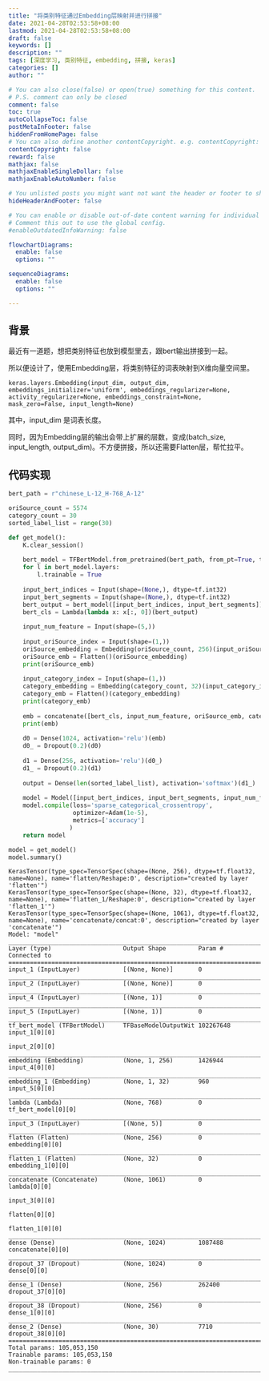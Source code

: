 ```yaml
---
title: "将类别特征通过Embedding层映射并进行拼接"
date: 2021-04-28T02:53:58+08:00
lastmod: 2021-04-28T02:53:58+08:00
draft: false
keywords: []
description: ""
tags: [深度学习, 类别特征, embedding, 拼接, keras]
categories: []
author: ""

# You can also close(false) or open(true) something for this content.
# P.S. comment can only be closed
comment: false
toc: true
autoCollapseToc: false
postMetaInFooter: false
hiddenFromHomePage: false
# You can also define another contentCopyright. e.g. contentCopyright: "This is another copyright."
contentCopyright: false
reward: false
mathjax: false
mathjaxEnableSingleDollar: false
mathjaxEnableAutoNumber: false

# You unlisted posts you might want not want the header or footer to show
hideHeaderAndFooter: false

# You can enable or disable out-of-date content warning for individual post.
# Comment this out to use the global config.
#enableOutdatedInfoWarning: false

flowchartDiagrams:
  enable: false
  options: ""

sequenceDiagrams: 
  enable: false
  options: ""

---
```


## 背景

最近有一道题，想把类别特征也放到模型里去，跟bert输出拼接到一起。

所以便设计了，使用Embedding层，将类别特征的词表映射到X维向量空间里。

    keras.layers.Embedding(input_dim, output_dim, embeddings_initializer='uniform', embeddings_regularizer=None, activity_regularizer=None, embeddings_constraint=None, mask_zero=False, input_length=None)

其中，input_dim 是词表长度。

同时，因为Embedding层的输出会带上扩展的层数，变成(batch_size, input_length, output_dim)。不方便拼接，所以还需要Flatten层，帮忙拉平。

## 代码实现

```python
bert_path = r"chinese_L-12_H-768_A-12"

oriSource_count = 5574
category_count = 30
sorted_label_list = range(30)
```

```python
def get_model():
    K.clear_session()
    
    bert_model = TFBertModel.from_pretrained(bert_path, from_pt=True, trainable=True)
    for l in bert_model.layers:
        l.trainable = True
    
    input_bert_indices = Input(shape=(None,), dtype=tf.int32)
    input_bert_segments = Input(shape=(None,), dtype=tf.int32)
    bert_output = bert_model([input_bert_indices, input_bert_segments])[0]
    bert_cls = Lambda(lambda x: x[:, 0])(bert_output)
    
    input_num_feature = Input(shape=(5,))
    
    input_oriSource_index = Input(shape=(1,))
    oriSource_embedding = Embedding(oriSource_count, 256)(input_oriSource_index)
    oriSource_emb = Flatten()(oriSource_embedding)
    print(oriSource_emb)
    
    input_category_index = Input(shape=(1,))
    category_embedding = Embedding(category_count, 32)(input_category_index)
    category_emb = Flatten()(category_embedding)
    print(category_emb)
    
    emb = concatenate([bert_cls, input_num_feature, oriSource_emb, category_emb])
    print(emb)
    
    d0 = Dense(1024, activation='relu')(emb)
    d0_ = Dropout(0.2)(d0)
    
    d1 = Dense(256, activation='relu')(d0_)
    d1_ = Dropout(0.2)(d1)
    
    output = Dense(len(sorted_label_list), activation='softmax')(d1_)
    
    model = Model([input_bert_indices, input_bert_segments, input_num_feature, input_oriSource_index, input_category_index], output)
    model.compile(loss='sparse_categorical_crossentropy',
                  optimizer=Adam(1e-5),
                  metrics=['accuracy']
                 )
    return model
```

```python
model = get_model()
model.summary()
```

    KerasTensor(type_spec=TensorSpec(shape=(None, 256), dtype=tf.float32, name=None), name='flatten/Reshape:0', description="created by layer 'flatten'")
    KerasTensor(type_spec=TensorSpec(shape=(None, 32), dtype=tf.float32, name=None), name='flatten_1/Reshape:0', description="created by layer 'flatten_1'")
    KerasTensor(type_spec=TensorSpec(shape=(None, 1061), dtype=tf.float32, name=None), name='concatenate/concat:0', description="created by layer 'concatenate'")
    Model: "model"
    __________________________________________________________________________________________________
    Layer (type)                    Output Shape         Param #     Connected to                     
    ==================================================================================================
    input_1 (InputLayer)            [(None, None)]       0                                            
    __________________________________________________________________________________________________
    input_2 (InputLayer)            [(None, None)]       0                                            
    __________________________________________________________________________________________________
    input_4 (InputLayer)            [(None, 1)]          0                                            
    __________________________________________________________________________________________________
    input_5 (InputLayer)            [(None, 1)]          0                                            
    __________________________________________________________________________________________________
    tf_bert_model (TFBertModel)     TFBaseModelOutputWit 102267648   input_1[0][0]                    
                                                                    input_2[0][0]                    
    __________________________________________________________________________________________________
    embedding (Embedding)           (None, 1, 256)       1426944     input_4[0][0]                    
    __________________________________________________________________________________________________
    embedding_1 (Embedding)         (None, 1, 32)        960         input_5[0][0]                    
    __________________________________________________________________________________________________
    lambda (Lambda)                 (None, 768)          0           tf_bert_model[0][0]              
    __________________________________________________________________________________________________
    input_3 (InputLayer)            [(None, 5)]          0                                            
    __________________________________________________________________________________________________
    flatten (Flatten)               (None, 256)          0           embedding[0][0]                  
    __________________________________________________________________________________________________
    flatten_1 (Flatten)             (None, 32)           0           embedding_1[0][0]                
    __________________________________________________________________________________________________
    concatenate (Concatenate)       (None, 1061)         0           lambda[0][0]                     
                                                                    input_3[0][0]                    
                                                                    flatten[0][0]                    
                                                                    flatten_1[0][0]                  
    __________________________________________________________________________________________________
    dense (Dense)                   (None, 1024)         1087488     concatenate[0][0]                
    __________________________________________________________________________________________________
    dropout_37 (Dropout)            (None, 1024)         0           dense[0][0]                      
    __________________________________________________________________________________________________
    dense_1 (Dense)                 (None, 256)          262400      dropout_37[0][0]                 
    __________________________________________________________________________________________________
    dropout_38 (Dropout)            (None, 256)          0           dense_1[0][0]                    
    __________________________________________________________________________________________________
    dense_2 (Dense)                 (None, 30)           7710        dropout_38[0][0]                 
    ==================================================================================================
    Total params: 105,053,150
    Trainable params: 105,053,150
    Non-trainable params: 0
    __________________________________________________________________________________________________
